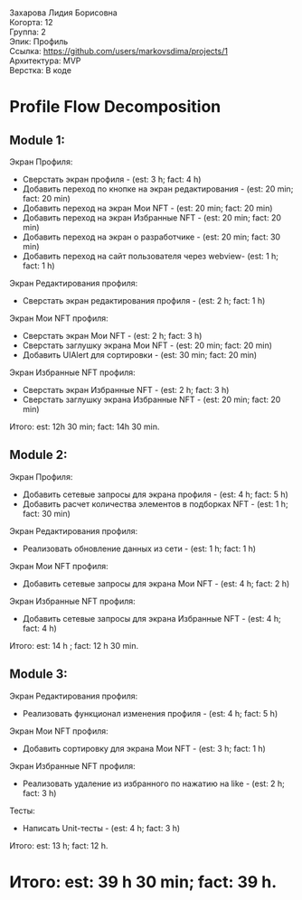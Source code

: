 <br /> Захарова Лидия Борисовна
<br /> Когорта: 12
<br /> Группа: 2
<br /> Эпик: Профиль
<br /> Ссылка: https://github.com/users/markovsdima/projects/1
<br /> Архитектура: MVP
<br /> Верстка: В коде


# Profile Flow Decomposition

## Module 1:

Экран Профиля:
- Сверстать экран профиля - (est: 3 h; fact: 4 h)
- Добавить переход по кнопке на экран редактирования - (est: 20 min; fact: 20 min)
- Добавить переход на экран Мои NFT - (est: 20 min; fact: 20 min)
- Добавить переход на экран Избранные NFT - (est: 20 min; fact: 20 min)
- Добавить переход на экран о разработчике - (est: 20 min; fact: 30 min)
- Добавить переход на сайт пользователя через webview- (est: 1 h; fact: 1 h)

Экран Редактирования профиля:
- Сверстать экран редактирования профиля - (est: 2 h; fact: 1 h)

Экран Мои NFT профиля:
- Сверстать экран Мои NFT - (est: 2 h; fact: 3 h)
- Сверстать заглушку экрана Мои NFT - (est: 20 min; fact: 20 min)
- Добавить UIAlert для сортировки - (est: 30 min; fact: 20 min)

Экран Избранные NFT профиля:
- Сверстать экран Избранные NFT - (est: 2 h; fact: 3 h)
- Сверстать заглушку экрана Избранные NFT - (est: 20 min; fact: 20 min)

Итого: est: 12h 30 min; fact: 14h 30 min.

## Module 2:

Экран Профиля:
- Добавить сетевые запросы  для экрана профиля - (est: 4 h; fact: 5 h)
- Добавить расчет количества элементов в подборках NFT - (est: 1 h; fact: 30 min)

Экран Редактирования профиля:
- Реализовать обновление данных из сети - (est: 1 h; fact: 1 h)

Экран Мои NFT профиля:
- Добавить сетевые запросы  для экрана Мои NFT - (est: 4 h; fact: 2 h)

Экран Избранные NFT профиля:
- Добавить сетевые запросы  для экрана Избранные NFT - (est: 4 h; fact: 4 h)


Итого: est: 14 h ; fact: 12 h 30 min.

## Module 3:

Экран Редактирования профиля:
- Реализовать функционал  изменения профиля - (est: 4 h; fact: 5 h)

Экран Мои NFT профиля:
- Добавить сортировку для экрана Мои NFT - (est: 3 h; fact: 1 h)

Экран Избранные NFT профиля:
- Реализовать удаление из избранного по нажатию на like - (est: 2 h; fact: 3 h)

Тесты:
- Написать Unit-тесты - (est: 4 h; fact: 3 h)

Итого: est: 13 h; fact: 12 h.


# Итого: est: 39 h 30 min; fact: 39 h.
